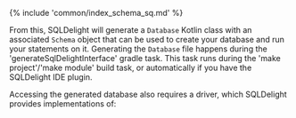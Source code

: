{% include 'common/index_schema_sq.md' %}

From this, SQLDelight will generate a `Database` Kotlin class with an associated `Schema` object that can be used to create your database and run your statements on it. Generating the `Database` file happens during the 'generateSqlDelightInterface' gradle task. This task runs during the 'make project'/'make module' build task, or automatically if you have the SQLDelight IDE plugin.

Accessing the generated database also requires a driver, which SQLDelight provides implementations of:
